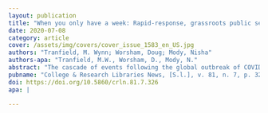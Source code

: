 ```yaml
---
layout: publication
title: "When you only have a week: Rapid-response, grassroots public services for access, wellness, and student success"
date: 2020-07-08
category: article
cover: /assets/img/covers/cover_issue_1583_en_US.jpg
authors: "Tranfield, M. Wynn; Worsham, Doug; Mody, Nisha"
authors-apa: "Tranfield, M.W., Worsham, D., Mody, N."
abstract: "The cascade of events following the global outbreak of COVID-19 produced exceptional examples of camaraderie, collaboration, and resourcefulness. In this article, we share two ways UCLA Library public services staff came together to rapidly re-envision learner-centered library services and support in response to the COVID-19 campus shutdown. In both cases, library staff adapted existing services (e.g., workshop delivery and tutorial design) to embrace remote technologies and scale to meet the needs of a greater number of learners."
pubname: "College & Research Libraries News, [S.l.], v. 81, n. 7, p. 326"
doi: https://doi.org/10.5860/crln.81.7.326
apa: |
    
---
```

